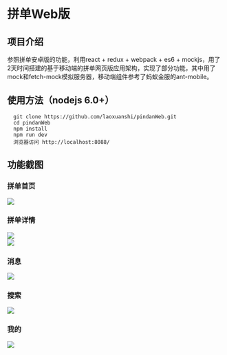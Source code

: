 # 拼单Web版

## 项目介绍
参照拼单安卓版的功能，利用react + redux + webpack + es6 + mockjs，用了2天时间搭建的基于移动端的拼单网页版应用架构，实现了部分功能，其中用了mock和fetch-mock模拟服务器，移动端组件参考了蚂蚁金服的ant-mobile。

## 使用方法（nodejs 6.0+）
```
  git clone https://github.com/laoxuanshi/pindanWeb.git
  cd pindanWeb
  npm install 
  npm run dev 
  浏览器访问 http://localhost:8088/
```

## 功能截图

### 拼单首页

![](/screenshoot/1.jpg)<br>
### 拼单详情
![](/screenshoot/2.jpg)<br>
![](/screenshoot/3.jpg)<br>
### 消息
![](/screenshoot/4.jpg)<br>
### 搜索
![](/screenshoot/5.jpg)<br>
### 我的
![](/screenshoot/6.jpg)<br>



